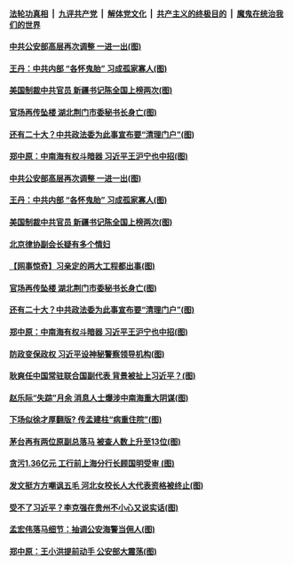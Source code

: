 ####  [法轮功真相](../../../../basic/blob/master/README.md?t=07101902) &nbsp;|&nbsp; [九评共产党](../../../../9ping.md/blob/master/README.md?t=07101902) &nbsp;|&nbsp; [解体党文化](../../../../jtdwh.md/blob/master/README.md?t=07101902)  &nbsp;|&nbsp; [共产主义的终极目的](../../../../gczydzjmd.md/blob/master/README.md?t=07101902) &nbsp;|&nbsp; [魔鬼在统治我们的世界](../../../../mgztzwmdsj.md/blob/master/README.md?t=07101902) 

#### [中共公安部高层再次调整 一进一出(图)](../pages/p2/939277.md?t=07101902) 

#### [王丹：中共内部 “各怀鬼胎” 习成孤家寡人(图)](../pages/p2/939265.md?t=07101902) 

#### [美国制裁中共官员 新疆书记陈全国上榜两次(图)](../pages/p2/939239.md?t=07101902) 

#### [官场再传坠楼 湖北荆门市委秘书长身亡(图)](../pages/p2/939150.md?t=07101902) 

#### [还有二十大？中共政法委为此事宣布要“清理门户”(图)](../pages/p2/939133.md?t=07101902) 

#### [郑中原：中南海有权斗暗器 习近平王沪宁也中招(图)](../pages/p2/938755.md?t=07101902) 

#### [中共公安部高层再次调整 一进一出(图)](../pages/p2/939277.md?t=07101902) 

#### [王丹：中共内部 “各怀鬼胎” 习成孤家寡人(图)](../pages/p2/939265.md?t=07101902) 

#### [美国制裁中共官员 新疆书记陈全国上榜两次(图)](../pages/p2/939239.md?t=07101902) 

#### [北京律协副会长疑有多个情妇](../pages/p2/939187.md?t=07101902) 

#### [【网事惊奇】习亲定的两大工程都出事(图)](../pages/p2/939172.md?t=07101902) 

#### [官场再传坠楼 湖北荆门市委秘书长身亡(图)](../pages/p2/939150.md?t=07101902) 

#### [还有二十大？中共政法委为此事宣布要“清理门户”(图)](../pages/p2/939133.md?t=07101902) 

#### [郑中原：中南海有权斗暗器 习近平王沪宁也中招(图)](../pages/p2/938755.md?t=07101902) 

#### [防政变保政权 习近平设神秘警察领导机构(图)](../pages/p2/939088.md?t=07101902) 


#### [耿爽任中国常驻联合国副代表 背景被扯上习近平？(图)](../pages/p2/939028.md?t=07101902) 

#### [赵乐际“失踪”月余 消息人士爆涉中南海重大阴谋(图)](../pages/p2/938951.md?t=07101902) 

#### [下场似徐才厚翻版? 传孟建柱“病重住院”(图)](../pages/p2/938976.md?t=07101902) 

#### [茅台再有两位原副总落马 被查人数上升至13位(图)](../pages/p2/938938.md?t=07101902) 

#### [贪污1.36亿元 工行前上海分行长顾国明受审 (图)](../pages/p2/938931.md?t=07101902) 

#### [发文挺方方嘲讽五毛 河北女校长人大代表资格被终止(图)](../pages/p2/938916.md?t=07101902) 

#### [受不了习近平？李克强在贵州不小心又说实话(图)](../pages/p2/938919.md?t=07101902) 

#### [孟宏伟落马细节：抽调公安海警当佣人(图)](../pages/p2/938902.md?t=07101902) 

#### [郑中原：王小洪提前动手 公安部大震荡(图)](../pages/p2/938863.md?t=07101902) 


